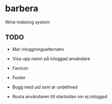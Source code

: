 # barbera
Wine indexing system


## TODO

* Mer inloggningsalternativ
* Visa upp namn på inloggad användare
* Favicon
* Footer

* Bugg med uid som är undefined
* Routa användaren till startsidan om ej inloggad

